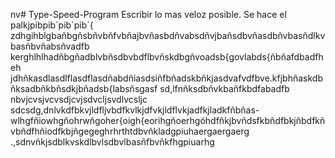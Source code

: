 nv# Type-Speed-Program
Escribir lo mas veloz posible.
Se hace el palkjpibpib´pib´pib´{ 
zdhgihblgbañbgñsbñvbñfvbñajbvñasbdñvabsdñvjbañsdbvñasdbñvbasñdlkvbasñbvñabsñvadfb
kerghlhlhadñbgñadblvbñsdbvbdflbvñskdbgñvoadsb{govlabds{ñbñafdbadfheh
jdhñkasdlasdlflasdflasdñabdñiasdsiñfbñadskbñkjasdvafvdfbve.kfjbhñaskdbñksadbñkbñsdkjbñadsb{labsñsgasf
sd,lfnñksdbñvkbañfkbdfabadfb
nbvjcvsjvcvsdjcvjsdvcljsvdlvcsljc sdcsdg,dnlvkdfbkvjldfljvbdfkvlkjdfvkjldflvkjadfkjladkfñbñas-wlhgfñiowhgñohrwñgoher{oigh{eorihgñoerhgóhdfñkjbvñdsfkbñdfbkjñbdfkñvbñdfhñiodfkbjñgegeghrhrthtdbvñkladgpiuhaergaergaerg
.,sdnvñkjsdblkvskdlbvlsdbvlbasñfbvñkfhgpiuarhg
